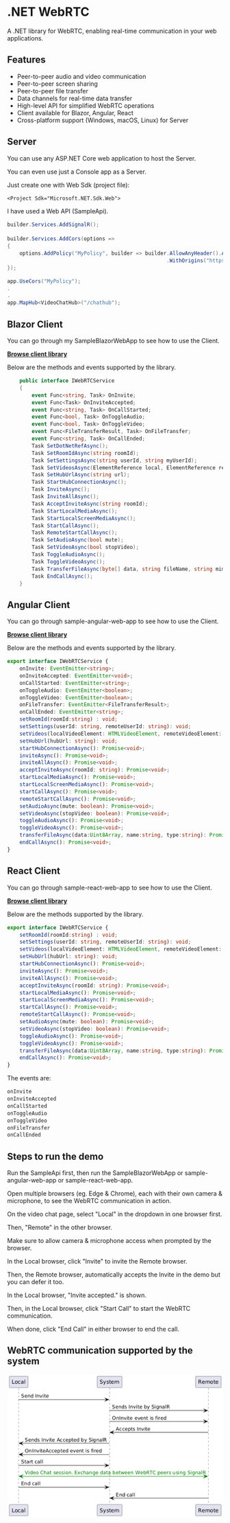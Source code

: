 # .NET WebRTC

A .NET library for WebRTC, enabling real-time communication in your web applications.

## Features

- Peer-to-peer audio and video communication
- Peer-to-peer screen sharing
- Peer-to-peer file transfer
- Data channels for real-time data transfer
- High-level API for simplified WebRTC operations
- Client available for Blazor, Angular, React
- Cross-platform support (Windows, macOS, Linux) for Server

## Server

You can use any ASP.NET Core web application to host the Server.

You can even use just a Console app as a Server.

Just create one with Web Sdk (project file):

```
<Project Sdk="Microsoft.NET.Sdk.Web">
```

I have used a Web API (SampleApi).

```csharp
builder.Services.AddSignalR();

builder.Services.AddCors(options =>
{
    options.AddPolicy("MyPolicy", builder => builder.AllowAnyHeader().AllowAnyMethod().AllowCredentials().SetIsOriginAllowed(origin => true)
                                                    .WithOrigins("https://localhost:7086/"));
});
```

```csharp
app.UseCors("MyPolicy");
.
.
app.MapHub<VideoChatHub>("/chathub");
```

## Blazor Client

You can go through my SampleBlazorWebApp to see how to use the Client.

[**Browse client library**](https://github.com/VeritasSoftware/WebRTC/tree/master/WebRTC.Blazor.Client)

Below are the methods and events supported by the library.

```csharp
    public interface IWebRTCService
    {
        event Func<string, Task> OnInvite;
        event Func<Task> OnInviteAccepted;
        event Func<string, Task> OnCallStarted;
        event Func<bool, Task> OnToggleAudio;
        event Func<bool, Task> OnToggleVideo;
        event Func<FileTransferResult, Task> OnFileTransfer;        
        event Func<string, Task> OnCallEnded;
        Task SetDotNetRefAsync();        
        Task SetRoomIdAsync(string roomId);
        Task SetSettingsAsync(string userId, string myUserId);
        Task SetVideosAsync(ElementReference local, ElementReference remote);
        Task SetHubUrlAsync(string url);
        Task StartHubConnectionAsync();
        Task InviteAsync();
        Task InviteAllAsync();
        Task AcceptInviteAsync(string roomId);
        Task StartLocalMediaAsync();
        Task StartLocalScreenMediaAsync();
        Task StartCallAsync();
        Task RemoteStartCallAsync();
        Task SetAudioAsync(bool mute);
        Task SetVideoAsync(bool stopVideo);
        Task ToggleAudioAsync();
        Task ToggleVideoAsync();
        Task TransferFileAsync(byte[] data, string fileName, string mimeType);
        Task EndCallAsync();               
    }
```

## Angular Client

You can go through sample-angular-web-app to see how to use the Client.

[**Browse client library**](https://github.com/VeritasSoftware/WebRTC/tree/master/sample-angular-web-app/projects/ts-webrtc-angular-client/src/lib)

Below are the methods and events supported by the library.

```typescript
export interface IWebRTCService {
    onInvite: EventEmitter<string>;
    onInviteAccepted: EventEmitter<void>;
    onCallStarted: EventEmitter<string>;
    onToggleAudio: EventEmitter<boolean>;
    onToggleVideo: EventEmitter<boolean>;
    onFileTransfer: EventEmitter<FileTransferResult>;    
    onCallEnded: EventEmitter<string>;    
    setRoomId(roomId:string) : void;
    setSettings(userId: string, remoteUserId: string): void;
    setVideos(localVideoElement: HTMLVideoElement, remoteVideoElement: HTMLVideoElement): void;
    setHubUrl(hubUrl: string): void;
    startHubConnectionAsync(): Promise<void>;
    inviteAsync(): Promise<void>;
    inviteAllAsync(): Promise<void>;
    acceptInviteAsync(roomId: string): Promise<void>;
    startLocalMediaAsync(): Promise<void>;
    startLocalScreenMediaAsync(): Promise<void>;
    startCallAsync(): Promise<void>;
    remoteStartCallAsync(): Promise<void>;
    setAudioAsync(mute: boolean): Promise<void>;
    setVideoAsync(stopVideo: boolean): Promise<void>;
    toggleAudioAsync(): Promise<void>;
    toggleVideoAsync(): Promise<void>;
    transferFileAsync(data:Uint8Array, name:string, type:string): Promise<void>;
    endCallAsync(): Promise<void>;        
}
```

## React Client

You can go through sample-react-web-app to see how to use the Client.

[**Browse client library**](https://github.com/VeritasSoftware/WebRTC/tree/master/ts-webrtc-react-client/src)

Below are the methods supported by the library.

```typescript
export interface IWebRTCService {
    setRoomId(roomId:string) : void;
    setSettings(userId: string, remoteUserId: string): void;
    setVideos(localVideoElement: HTMLVideoElement, remoteVideoElement: HTMLVideoElement): void;
    setHubUrl(hubUrl: string): void;
    startHubConnectionAsync(): Promise<void>;
    inviteAsync(): Promise<void>;
    inviteAllAsync(): Promise<void>;
    acceptInviteAsync(roomId: string): Promise<void>;
    startLocalMediaAsync(): Promise<void>;
    startLocalScreenMediaAsync(): Promise<void>;
    startCallAsync(): Promise<void>;
    remoteStartCallAsync(): Promise<void>;
    setAudioAsync(mute: boolean): Promise<void>;
    setVideoAsync(stopVideo: boolean): Promise<void>;
    toggleAudioAsync(): Promise<void>;
    toggleVideoAsync(): Promise<void>;
    transferFileAsync(data:Uint8Array, name:string, type:string): Promise<void>;
    endCallAsync(): Promise<void>;        
}
```

The events are:

```typescript
onInvite
onInviteAccepted
onCallStarted
onToggleAudio
onToggleVideo
onFileTransfer
onCallEnded
```

## Steps to run the demo

Run the SampleApi first, then run the SampleBlazorWebApp or sample-angular-web-app or sample-react-web-app.

Open multiple browsers (eg. Edge & Chrome), each with their own camera & microphone, to see the WebRTC communication in action. 

On the video chat page, select "Local" in the dropdown in one browser first.

Then, "Remote" in the other browser.

Make sure to allow camera & microphone access when prompted by the browser.

In the Local browser, click "Invite" to invite the Remote browser.

Then, the Remote browser, automatically accepts the Invite in the demo but you can defer it too.

In the Local browser, "Invite accepted." is shown.

Then, in the Local browser, click "Start Call" to start the WebRTC communication.

When done, click "End Call" in either browser to end the call.

## WebRTC communication supported by the system

![WebRTC Communication](Docs/VideoChatSequenceDiagram.png)